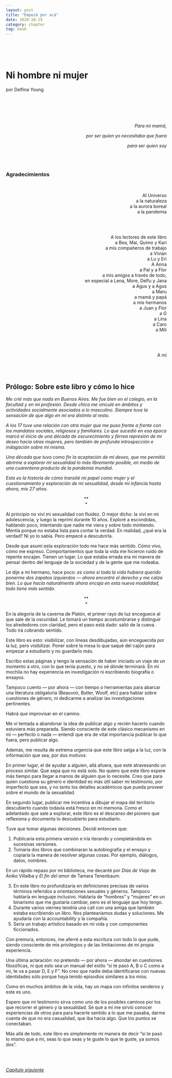 ```yaml
---
layout: post
title: "Empezá por acá"
date: 2020-10-19
category: chapter
tag: book
---
```

<br>
<br>
<br>

# Ni hombre ni mujer

por Delfina Young

<br>
<br>
<br>
<br>

<p style="text-align: right">
<em>Para mi mamá,</em></p>


<p style="text-align: right">
<em>por ser quien yo necesitaba que fuera</em></p>


<p style="text-align: right">
<em>para ser quien soy</em></p>

<br>
<br>


### Agradecimientos
<br>

<p style="text-align: right">
Al Universo<br>
a la naturaleza<br>
a la aurora boreal<br>
a la pandemia<br>
</p>

<br>
<br>

<p style="text-align: right">
A los lectores de este libro<br>
a Bea, Mai, Quimo y Kari<br>
a mis compañeros de trabajo<br>
a Vivian<br>
a Lu y Eri<br>
A Anna<br>
a Pal y a Flor<br>
a mis amigos a través de todo,<br>
en especial a Lena, More, Delfu y Jana<br>
a Agus y a Agus<br>
a Maru<br>
a mamá y papá<br>
a mis hermanos<br>
a Juan y Flor<br>
a G<br>
a Lina<br>
a Caro<br>
a Mili<br>
</p>

<br>
<br>

<p style="text-align: right">
A mí</p>

<br>
<br>

## Prólogo: Sobre este libro y cómo lo hice

_Me crié más que nada en Buenos Aires. Me fue bien en el colegio, en la facultad y en mi profesión. Desde chica me vinculé en ámbitos y actividades socialmente asociados a lo masculino. Siempre tuve la sensación de que algo en mí era distinto al resto._

_A los 17 tuve una relación con otra mujer que me puso frente a frente con los mandatos sociales, religiosos y familiares. Lo que sucedió en esa época marcó el inicio de una década de oscurecimiento y férrea represión de mi deseo hacia otras mujeres, pero también de profunda introspección e indagación sobre mí misma._

_Una década que tuvo como fin la aceptación de mi deseo, que me permitió abrirme a explorar mi sexualidad lo más libremente posible, en medio de una cuarentena producto de la pandemia mundial._

_Esta es la historia de cómo transité mi papel como mujer y el cuestionamiento y exploración de mi sexualidad, desde mi infancia hasta ahora, mis 27 años._

<p style="text-align: center;">
**<br>
*<br>
</p>


Al principio no viví mi sexualidad con fluidez. O mejor dicho: la viví en mi adolescencia, y luego la reprimí durante 10 años. Exploré a escondidas, hablando poco, intentando que nadie me viera y sobre todo mintiendo. Mentía porque no estaba lista para contar la verdad. En realidad, ¿qué era la verdad? Ni yo lo sabía. Pero empecé a descubrirla.

Desde que asumí esta exploración todo me hace más sentido. Cómo vivo, cómo me expreso. Comportamientos que toda la vida me hicieron ruido de repente encajan. Tienen un lugar. Lo que estaba errada era mi manera de pensar dentro del lenguaje de la sociedad y de la gente que me rodeaba.

Le dije a mi hermano, hace poco: _es como si toda la vida hubiera querido ponerme dos zapatos izquierdos —  ahora encontré el derecho y me calza bien. Lo que hacía naturalmente ahora encaja en esta nueva modalidad, todo tiene más sentido._

<p style="text-align: center;">
**<br>
*<br>
</p>

En la alegoría de la caverna de Platón, el primer rayo de luz enceguece al que sale de la oscuridad. Le tomará un tiempo acostumbrarse y distinguir los alrededores con claridad, pero el paso está dado: salió de la cueva. Todo irá cobrando sentido.

Este libro es esto: visibilizar, con líneas desdibujadas, aún enceguecida por la luz, pero visibilizar. Poner sobre la mesa lo que saqué del cajón para empezar a estudiarlo y no guardarlo más.

Escribo estas páginas y tengo la sensación de haber iniciado un viaje de un momento a otro, con lo que tenía puesto, y no sé dónde terminará. En mi mochila no hay experiencia en investigación ni escribiendo biografía o ensayos.

Tampoco cuento —  por ahora —  con tiempo o herramientas para abarcar una literatura obligatoria (Beauvoir, Butler, Woolf, etc) para hablar sobre cuestiones de género, ni dedicarme a analizar las investigaciones pertinentes.

Habrá que improvisar en el camino.

Me vi tentada a abandonar la idea de publicar algo y recién hacerlo cuando estuviera más preparada. Siendo consciente de este clásico mecanismo en mí —  perfecto o nada —  entendí que era de vital importancia publicar lo que fuera, pero publicar algo. 

Además, me resulta de extrema urgencia que este libro salga a la luz, con la información que sea, por dos motivos:

En primer lugar, el de ayudar a alguien, allá afuera, que esté atravesando un proceso similar. Que sepa que no está solo. No quiero que este libro espere más tiempo para llegar a manos de alguien que lo necesite. Creo que para quien cuestiona su género e identidad es más útil saber mi testimonio, por imperfecto que sea, y no tanto los detalles académicos que pueda proveer sobre el mundo de la sexualidad.

En segundo lugar, publicar me incentiva a dibujar el mapa del territorio descubierto cuando todavía está fresco en mi memoria. Como el adelantado que sale a explorar, este libro es el descanso del pionero que reflexiona y documenta lo descubierto para estudiarlo.

Tuve que tomar algunas decisiones. Decidí entonces que:


1. Publicaría esta primera versión e iría iterando y completándola en sucesivas versiones.
2. Tomaría dos libros que combinaran la autobiografía y el ensayo y copiaría la manera de resolver algunas cosas. Por ejemplo, diálogos, datos, nombres.

En un rápido repaso por mi biblioteca, me decanté por _Días de Viaje_ de Aniko Villalba y _El fin del amor_ de Tamara Tenenbaum.

3. En este libro no profundizaría en definiciones precisas de varios términos referidos a orientaciones sexuales y géneros. Tampoco hablaría en lenguaje inclusivo. Hablaría de “hombres” y “mujeres” en un binarismo que me gustaría cambiar, pero es el lenguaje que hoy tengo.
4. Durante varios viernes tendría una call con una amiga que también estaba escribiendo un libro. Nos plantearíamos dudas y soluciones. Me ayudaría con la accountability y la compañía.
5. Sería un trabajo artístico basado en mi vida y con componentes ficcionados.

Con premura, entonces, me aferré a esta escritura con todo lo que pude, siendo consciente de mis privilegios y de las limitaciones de mi propia experiencia.

Una última aclaración: no pretendo —  por ahora —  ahondar en cuestiones filosóficas, ni que esto sea un manual del estilo “si te pasó A, B o C como a mí, te va a pasar D, E y F”. No creo que nadie deba identificarse con nuevas identidades sólo porque haya tenido episodios similares a los míos.

Como en muchos ámbitos de la vida, hay un mapa con infinitos senderos y este es uno.

Espero que mi testimonio sirva como uno de los posibles caminos por los que recorrer el género y la sexualidad. Sé que a mí me sirvió conocer experiencias de otros para para hacerle sentido a lo que me pasaba, darme cuenta de que no era casualidad, que iba hacia algo. Que los puntos se conectaban.

Más allá de todo, este libro es simplemente mi manera de decir “si te pasó lo mismo que a mí, seas lo que seas y te guste lo que te guste, ya somos dos”.


<br>
<br>

_[Capítulo siguiente](https://youngdel.fi/posts/chapter/2020/10/19/introduccion/)_
